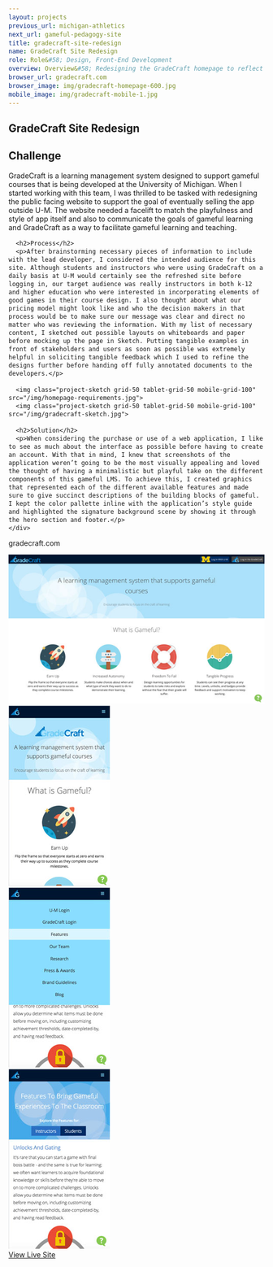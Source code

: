 ```yaml
---
layout: projects
previous_url: michigan-athletics
next_url: gameful-pedagogy-site
title: gradecraft-site-redesign
name: GradeCraft Site Redesign
role: Role&#58; Design, Front-End Development
overview: Overview&#58; Redesigning the GradeCraft homepage to reflect the playful style of the app was a great first project on the GradeCraft team!
browser_url: gradecraft.com
browser_image: img/gradecraft-homepage-600.jpg
mobile_image: img/gradecraft-mobile-1.jpg
---
```


<section class="project-page section grid-container">
  <div class="section-header grid-100"><h1>GradeCraft Site Redesign</h1></div>

  <div class="project-data">
    <div class="case-study challenge grid-100 mobile-grid-100 tablet-grid-100">
      <h2>Challenge</h2>
      <p>GradeCraft is a learning management system designed to support gameful courses that is being developed at the University of Michigan. When I started working with this team, I was thrilled to be tasked with redesigning the public facing website to support the goal of eventually selling the app outside U-M. The website needed a facelift to match the playfulness and style of app itself and also to communicate the goals of gameful learning and GradeCraft as a way to facilitate gameful learning and teaching.</p>

      <h2>Process</h2>
      <p>After brainstorming necessary pieces of information to include with the lead developer, I considered the intended audience for this site. Although students and instructors who were using GradeCraft on a daily basis at U-M would certainly see the refreshed site before logging in, our target audience was really instructors in both k-12 and higher education who were interested in incorporating elements of good games in their course design. I also thought about what our pricing model might look like and who the decision makers in that process would be to make sure our message was clear and direct no matter who was reviewing the information. With my list of necessary content, I sketched out possible layouts on whiteboards and paper before mocking up the page in Sketch. Putting tangible examples in front of stakeholders and users as soon as possible was extremely helpful in soliciting tangible feedback which I used to refine the designs further before handing off fully annotated documents to the developers.</p>

      <img class="project-sketch grid-50 tablet-grid-50 mobile-grid-100" src="/img/homepage-requirements.jpg">
      <img class="project-sketch grid-50 tablet-grid-50 mobile-grid-100" src="/img/gradecraft-sketch.jpg">

      <h2>Solution</h2>
      <p>When considering the purchase or use of a web application, I like to see as much about the interface as possible before having to create an account. With that in mind, I knew that screenshots of the application weren’t going to be the most visually appealing and loved the thought of having a minimalistic but playful take on the different components of this gameful LMS. To achieve this, I created graphics that represented each of the different available features and made sure to give succinct descriptions of the building blocks of gameful. I kept the color pallette inline with the application’s style guide and highlighted the signature background scene by showing it through the hero section and footer.</p>
    </div>
<div class="project-example grid-100 center-align">
  <div class="browser browser-window">
    <span class="browser-buttons"></span><span class="browser-buttons"></span ><span class="browser-buttons"></span>
      <div class="browser-top"><p>gradecraft.com</p></div>
      <div class="window-screen"><img src="/img/gradecraft-homepage-600.jpg"></div>
      </div>
    </div>
  </div>

  <div class="center-align mobile-project-example-wrap grid-100 mobile-grid-100 tablet-grid-100">
   <div class="mobile-project-example mobile-grid-33 tablet-grid-33">
     <div class="mobile-project iphone-5s">
            <div class="top-phone"></div>
            <div class="screen"><img src="/img/gradecraft-mobile-1.jpg"></div>
            <div class="bottom-phone"></div>
   </div>
   </div>
   <div class="mobile-project-example mobile-grid-33 tablet-grid-33">
    <div class="mobile-project iphone-5s">
      <div class="top-phone"></div>
      <div class="screen"><img src="/img/gradecraft-mobile-2.jpg"></div>
      <div class="bottom-phone"></div>
    </div>
  </div>
  <div class="mobile-project-example mobile-grid-33 tablet-grid-33">
    <div class="mobile-project iphone-5s">
      <div class="top-phone"></div>
      <div class="screen"><img src="/img/gradecraft-mobile-3.jpg"></div>
      <div class="bottom-phone"></div>
    </div>
  </div>
  </div>

  <div class="wrap-button center-align">
    <a class="button live-site" href="http://gradecraft.com/" target="_blank">View Live Site</a>
  </div>
</section>
